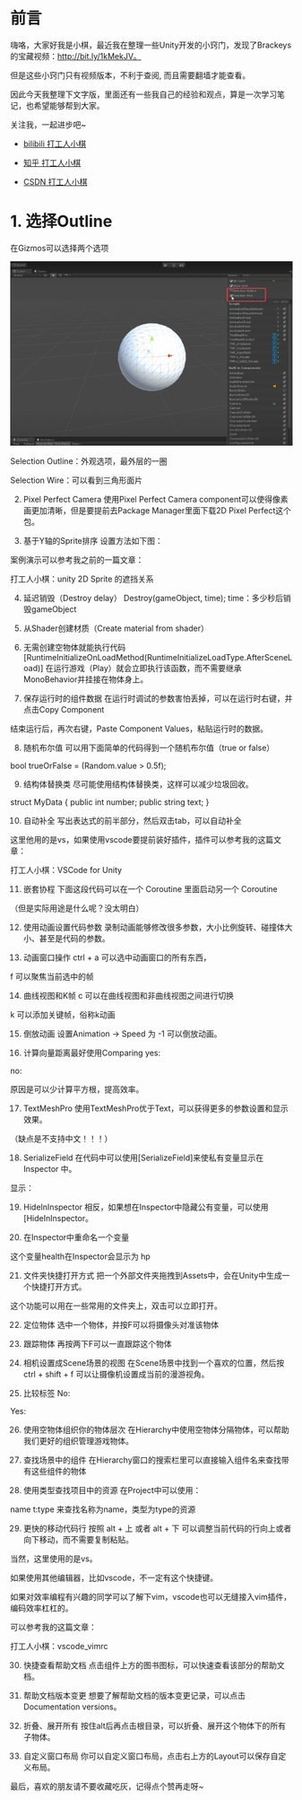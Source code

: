 # 前言
嗨咯，大家好我是小棋，最近我在整理一些Unity开发的小窍门，发现了Brackeys的宝藏视频：http://bit.ly/1kMekJV。

但是这些小窍门只有视频版本，不利于查阅, 而且需要翻墙才能查看。

因此今天我整理下文字版，里面还有一些我自己的经验和观点，算是一次学习笔记，也希望能够帮到大家。


关注我，一起进步吧~
- [bilibili 打工人小棋](https://space.bilibili.com/302482063?spm_id_from=333.1007.0.0)

- [知乎 打工人小棋](https://www.zhihu.com/people/jin-tian-ye-yao-kai-xin-ya-58-32)

- [CSDN 打工人小棋](https://blog.csdn.net/dagongrenxiaoqi?spm=1000.2115.3001.5343)

# 1. 选择Outline
在Gizmos可以选择两个选项

![[图片加载失败]](https://raw.githubusercontent.com/IMUHERO/Blog/main/Image/00_01_1.png)

Selection Outline：外观选项，最外层的一圈

Selection Wire：可以看到三角形面片



2. Pixel Perfect Camera
使用Pixel Perfect Camera component可以使得像素画更加清晰，但是要提前去Package Manager里面下载2D Pixel Perfect这个包。


3. 基于Y轴的Sprite排序
设置方法如下图：


案例演示可以参考我之前的一篇文章：

打工人小棋：unity 2D Sprite 的遮挡关系



4. 延迟销毁（Destroy delay）
Destroy(gameObject, time);
time：多少秒后销毁gameObject



5. 从Shader创建材质（Create material from shader）



6. 无需创建空物体就能执行代码
[RuntimeInitializeOnLoadMethod(RuntimeInitializeLoadType.AfterSceneLoad)]
在运行游戏（Play）就会立即执行该函数，而不需要继承MonoBehavior并挂接在物体身上。




7. 保存运行时的组件数据
在运行时调试的参数害怕丢掉，可以在运行时右键，并点击Copy Component




结束运行后，再次右键，Paste Component Values，粘贴运行时的数据。




8. 随机布尔值
可以用下面简单的代码得到一个随机布尔值（true or false）

bool trueOrFalse = (Random.value > 0.5f);


9. 结构体替换类
尽可能使用结构体替换类，这样可以减少垃圾回收。

struct MyData {
    public int number;
    public string text;
}


10. 自动补全
写出表达式的前半部分，然后双击tab，可以自动补全


这里他用的是vs，如果使用vscode要提前装好插件，插件可以参考我的这篇文章：

打工人小棋：VSCode for Unity



11. 嵌套协程
下面这段代码可以在一个 Coroutine 里面启动另一个 Coroutine


（但是实际用途是什么呢？没太明白）



12. 使用动画设置代码参数
录制动画能够修改很多参数，大小比例旋转、碰撞体大小、甚至是代码的参数。




13. 动画窗口操作
ctrl + a 可以选中动画窗口的所有东西，

f 可以聚焦当前选中的帧



14. 曲线视图和K帧
c 可以在曲线视图和非曲线视图之间进行切换

k 可以添加关键帧，俗称k动画

15. 倒放动画
设置Animation -> Speed 为 -1 可以倒放动画。




16. 计算向量距离最好使用Comparing
yes:


no:


原因是可以少计算平方根，提高效率。



17. TextMeshPro
使用TextMeshPro优于Text，可以获得更多的参数设置和显示效果。

（缺点是不支持中文！！！）




18. SerializeField
在代码中可以使用[SerializeField]来使私有变量显示在Inspector 中。


显示：




19. HideInInspector
相反，如果想在Inspector中隐藏公有变量，可以使用[HideInInspector。




20. 在Inspector中重命名一个变量

这个变量health在Inspector会显示为 hp

21. 文件夹快捷打开方式
把一个外部文件夹拖拽到Assets中，会在Unity中生成一个快捷打开方式。

这个功能可以用在一些常用的文件夹上，双击可以立即打开。




22. 定位物体
选中一个物体，并按F可以将摄像头对准该物体



23. 跟踪物体
再按两下F可以一直跟踪这个物体



24. 相机设置成Scene场景的视图
在Scene场景中找到一个喜欢的位置，然后按 ctrl + shift + f 可以让摄像机设置成当前的漫游视角。



25. 比较标签
No:




Yes:




26. 使用空物体组织你的物体层次
在Hierarchy中使用空物体分隔物体，可以帮助我们更好的组织管理游戏物体。




27. 查找场景中的组件
在Hierarchy窗口的搜索栏里可以直接输入组件名来查找带有这些组件的物体




28. 使用类型查找项目中的资源
在Project中可以使用：

name t:type
来查找名称为name，类型为type的资源




29. 更快的移动代码行
按照 alt + 上 或者 alt + 下 可以调整当前代码的行向上或者向下移动，而不需要复制粘贴。

当然，这里使用的是vs。

如果使用其他编辑器，比如vscode，不一定有这个快捷键。

如果对效率编程有兴趣的同学可以了解下vim，vscode也可以无缝接入vim插件，编码效率杠杠的。

可以参考我的这篇文章：

打工人小棋：vscode_vimrc



30. 快捷查看帮助文档
点击组件上方的图书图标，可以快速查看该部分的帮助文档。




31. 帮助文档版本变更
想要了解帮助文档的版本变更记录，可以点击 Documentation versions。




32. 折叠、展开所有
按住alt后再点击根目录，可以折叠、展开这个物体下的所有子物体。




33. 自定义窗口布局
你可以自定义窗口布局，点击右上方的Layout可以保存自定义布局。




最后，喜欢的朋友请不要收藏吃灰，记得点个赞再走呀~